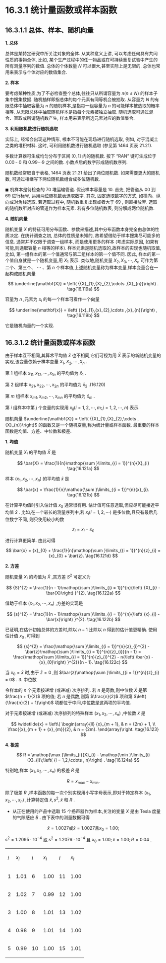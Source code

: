 # 16.3.1 统计量函数或样本函数

## 16.3.1.1 总体、样本、随机向量

**1. 总体**

总体是某特定研究中所关注对象的全体. 从某种意义上讲, 可以考虑任何具有共同性质的事物全体, 比如, 某个生产过程中的任一物品或在可持续重复试验中产生的所有测量序列的数值. 总体的个体数量 $N$ 可以很大,甚至实际上是无限的. 总体也常用来表示与个体对应的数值集合.

**2. 样本**

要考虑某种性质,为了不必检查整个总体,往往只从所谓容量为 $n\left( {n \leq  N}\right)$ 的样本子集中搜集数据. 随机抽样即指总体的每个元素有同等机会被抽取. 从容量为 $N$ 的有限总体中抽取容量为 $n$ 的随机样本,是指每一组容量为 $n$ 的可能样本被选取的概率相等. 从无限总体中抽取随机样本是指每个元素被独立抽取. 随机选取可通过混合、盲取或所谓随机数产生, 样本用来表示所选元素对应的数值集合.

**3. 利用随机数进行随机选取**

实际上, 经常会出现这种情形, 根本不可能在现场进行随机选取, 例如, 对于混凝土之类的堆积材料. 这时, 可利用随机数进行随机选取 (参见第 1464 页表 21.21).

多数计算器可生成均匀分布于区间 $\left\lbrack  {0,1}\right\rbrack$ 内的随机数. 按下 “RAN” 键可生成位于 ${0.00}\cdots 0$ 和 ${0.99}\cdots 9$ 之间的数. 小数点后的数字形成随机数序列.

随机数经常取自于表格, 1464 页表 21.21 给出了两位随机数. 如果需要更大的随机数, 可通过相继写下两位随机数组合成多位随机数.

$\blacksquare$ 机样本是待检查的 70 堆运输管道. 假设样本容量是 10. 首先, 把管道从 00 到 69 进行标号, 运用两位随机数表选取数字. 其次, 固定选取数字的方式, 如横向、纵向或对角线选取. 若选取过程中, 随机数重复出现或者大于 69 , 则直接放弃. 选取的随机数所对应的管道作为样本元素. 若有多位随机数表, 则分解成两位随机数.

**4. 随机向量**

随机变量 $X$ 的特征可用分布函数、参数来描述,其中分布函数本身完全由总体的性质决定. 在统计调查之初, 总体的性质是未知的, 故希望借助于样本搜集尽可能多的信息. 通常并不仅限于调查一组样本, 而是使用更多的样本 (考虑实际原因, 如果有可能,则选取容量 $n$ 相等的样本). 样本元素是随机选取的,故样本的实现也随机取值, 比如, 第一组样本的第一个值通常与第二组样本的第一个值不同. 因此, 样本的第一个值自身就是一个随机变量,用 ${X}_{1}$ 表示. 类似地,随机变量 ${X}_{2},{X}_{3},\cdots ,{X}_{n}$ 可作为第二个、第三个、 $\cdots$ 、第 $n$ 个样本值,上述随机变量称为样本变量,样本变量合在一起构成随机向量

$$
\underline{\mathbf{X}} = \left( {{X}_{1},{X}_{2},\cdots ,{X}_{n}}\right) . \tag{16.119a}
$$

容量为 $n$ ,元素为 ${x}_{i}$ 的每一个样本可看作一个向量

$$
\underline{\mathbf{x}} = \left( {{x}_{1},{x}_{2},\cdots ,{x}_{n}}\right) , \tag{16.119b}
$$

它是随机向量的一个实现.

## 16.3.1.2 统计量函数或样本函数

由于样本互不相同,其算术平均值 $\bar{x}$ 也不相同,它们可视为用 $\bar{X}$ 表示的新随机变量的实现,该变量依赖于样本变量 ${X}_{1},{X}_{2},\cdots ,{X}_{n}$ .

第 1 组样本 ${x}_{11},{x}_{12},\cdots ,{x}_{1n}$ 的平均值为 ${\bar{x}}_{1}$ .

第 2 组样本 ${x}_{21},{x}_{22},\cdots ,{x}_{2n}$ 的平均值为 ${\bar{x}}_{2}$ .(16.120)

第 $m$ 组样本 ${x}_{m1},{x}_{m2},\cdots ,{x}_{mn}$ 的平均值为 ${\bar{x}}_{m}$ .

第 $i$ 组样本中第 $j$ 个变量的实现用 ${x}_{ij}\left( {i = 1,2,\cdots , m;j = 1,2,\cdots , n}\right)$ 表示.

随机向量 $\underline{\mathbf{X}} = \left( {{X}_{1},{X}_{2},\cdots ,{X}_{n}}\right)$ 的函数又是一个随机变量,称为统计量或样本函数. 最重要的样本函数是均值、方差、中位数和极差.

**1. 均值**

随机变量 ${X}_{i}$ 的平均值 $\bar{X}$ 是

$$
\bar{X} = \frac{1}{n}\mathop{\sum }\limits_{{i = 1}}^{n}{X}_{i} \tag{16.121a}
$$

样本 $\left( {{x}_{1},{x}_{2},\cdots ,{x}_{n}}\right)$ 的平均值 $\bar{x}$ 是

$$
\bar{x} = \frac{1}{n}\mathop{\sum }\limits_{{i = 1}}^{n}{x}_{i}. \tag{16.121b}
$$

在计算平均值时引入估计值 ${x}_{0}$ 通常很有用. 估计值可任意选取,但应尽可能接近平均值 $\bar{x}$ . 比如,在一个较长的测量序列中,若 ${x}_{i}\left( {i = 1,2,\cdots }\right)$ 是多位数,且只有最后几位数字不同, 则只使用较小的数

$$
{z}_{i} = {x}_{i} - {x}_{0} \tag{16.121c}
$$

进行计算更简单. 由此可得

$$
\bar{x} = {x}_{0} + \frac{1}{n}\mathop{\sum }\limits_{{i = 1}}^{n}{z}_{i} = {x}_{0} + \bar{z}. \tag{16.121d}
$$

**2. 方差**

随机变量 ${X}_{i}$ 的均值为 $\bar{X}$ ,其方差 ${S}^{2}$ 可定义为

$$
{S}^{2} = \frac{1}{n - 1}\mathop{\sum }\limits_{{i = 1}}^{n}{\left( {X}_{i} - \bar{X}\right) }^{2}. \tag{16.122a}
$$

借助于样本 $\left( {{x}_{1},{x}_{2},\cdots ,{x}_{n}}\right)$ ,方差的实现是

$$
{s}^{2} = \frac{1}{n - 1}\mathop{\sum }\limits_{{i = 1}}^{n}{\left( {x}_{i} - \bar{x}\right) }^{2}. \tag{16.122b}
$$

已证明,在估计初始总体的方差时,除以 $n - 1$ 比除以 $n$ 得到的估计值更精确. 使用估计值 ${x}_{0}$ ,可得到

$$
{s}^{2} = \frac{\mathop{\sum }\limits_{{i = 1}}^{n}{z}_{i}^{2} - \bar{z}\mathop{\sum }\limits_{{i = 1}}^{n}{z}_{i}}{n - 1} = \frac{\mathop{\sum }\limits_{{i = 1}}^{n}{z}_{i}^{2} - n{\left( \bar{x} - {x}_{0}\right) }^{2}}{n - 1}. \tag{16.122c}
$$

当 ${x}_{0} = \bar{x}$ 时,由于 $\bar{z} = 0$ ,则 $\bar{z}\mathop{\sum }\limits_{{i = 1}}^{n}{z}_{i} = 0$ . 3. 中位数

令样本的 $n$ 个元素按递增 (或递减) 次序排列. 若 $n$ 是奇数,则中位数 $\widetilde{X}$ 是第 $\frac{n + 1}{2}$ 项的值; 若 $n$ 是偶数,则第 $\frac{n}{2}$ 项和第 $\left( {\frac{n}{2} + 1}\right)$ 项都位于中间,中位数是这两项的平均值.

对于元素按递增 (或递减) 次序排列的特殊样本 $\left( {{x}_{1},{x}_{2},\cdots ,{x}_{n}}\right)$ ,中位数 $\widetilde{x}$ 是

$$
\widetilde{x} = \left\{  \begin{array}{ll} {x}_{m + 1}, & n = {2m} + 1, \\  \frac{{x}_{m + 1} + {x}_{m}}{2}, & n = {2m}. \end{array}\right.  \tag{16.123}
$$

**4. 极差**

$$
R = \mathop{\max }\limits_{i}{X}_{i} - \mathop{\min }\limits_{i}{X}_{i}\;\left( {i = 1,2,\cdots , n}\right) . \tag{16.124a}
$$

特别地,样本 $\left( {{x}_{1},{x}_{2},\cdots ,{x}_{n}}\right)$ 的极差 $R$ 是

$$
R = {x}_{\max } - {x}_{\min }. \tag{16.124b}
$$

除了极差 $R$ ,样本函数的每一次个别实现用小写字母表示,即对于特定样本 $\left( {{x}_{1},{x}_{2},\cdots ,{x}_{n}}\right)$ ,计算特定值 $\bar{x},{s}^{2},\widetilde{x}$ 和 $R$ .

- 从正在使用的产品中选取 15 个扬声器作为样本,关注的变量 $X$ 是由 Tesla 度量的气隙感应 $B$ . 由下表中的测量数据可得

$$
\bar{x} = {1.0027}\text{或}\bar{x} = {1.0027}\text{且}{x}_{0} = {1.00}\text{;}
$$

${s}^{2} = {1.2095} \cdot  {10}^{-4}$ 或 ${s}^{2} = {1.2076} \cdot  {10}^{-4}$ 且 ${x}_{0} = {1.00};\widetilde{x} = {1.00};R = {0.04}$ .

<table><tr><td>

$i$

</td><td>

${x}_{i}$

</td><td>

$i$

</td><td>

${x}_{i}$

</td><td>

$i$

</td><td>

${x}_{i}$

</td></tr><tr><td>

1

</td><td>

1.01

</td><td>

6

</td><td>

1.00

</td><td>

11

</td><td>

1.00

</td></tr><tr><td>

2

</td><td>

1.02

</td><td>

7

</td><td>

0.99

</td><td>

12

</td><td>

1.00

</td></tr><tr><td>

3

</td><td>

1.00

</td><td>

8

</td><td>

1.01

</td><td>

13

</td><td>

1.02

</td></tr><tr><td>

4

</td><td>

0.98

</td><td>

9

</td><td>

1.01

</td><td>

14

</td><td>

1.00

</td></tr><tr><td>

5

</td><td>

0.99

</td><td>

10

</td><td>

1.00

</td><td>

15

</td><td>

1.01

</td></tr></table>
